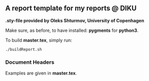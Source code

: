 <h2> A report template for my reports @ DIKU </h2>

<b>.sty-file provided by Oleks Shturmov, University of Copenhagen</b>

Make sure, as before, to have installed: <b>pygments</b> for <b>python3</b>.

To build <b>master.tex</b>, simply run:

``` shell
./buildReport.sh
```

<h3> Document Headers </h3>
Examples are given in <b>master.tex</b>.




